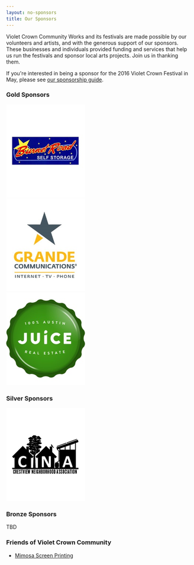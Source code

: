 ```yaml
---
layout: no-sponsors
title: Our Sponsors
---
```


Violet Crown Community Works and its festivals are made possible by our
volunteers and artists, and with the generous support of our sponsors. These
businesses and individuals provided funding and services that help us run the
festivals and sponsor local arts projects.  Join us in thanking them.

If you&apos;re interested in being a sponsor for the 2016 Violet Crown Festival
in May, please see <a href="/docs/2016_VCF_Sponsor.pdf">our sponsorship guide</a>.

### Gold Sponsors

<div class="container">
<div class="row">
<!--<div class="col-md-3">
    <a href="http://wheatsville.coop/" target="_blank"><img class="img-rounded" src="sponsors/carousel-vccw-wheatsville.png" alt="Wheatsville Co-op" title=""></a>
</div>-->
<div class="col-md-3">
    <a href="http://www.burnetroadstorage.com/" target="_blank"><img class="img-rounded" src="sponsors/carousel-BRStorage-bg.jpg" alt="Burnet Road Storage" title=""></a>
</div>
<div class="col-md-3">
    <a href="http://www.grandecom.com/" target="_blank"><img class="img-rounded" src="sponsors/carousel-GrandeServices_ColorPMS_Vertical.jpg" alt="Grande Communications" title=""></a>
</div>
<div class="col-md-3">
    <a href="http://juicehomes.com/idx/?idx-q-ListingAgentID%3C0%3E=491811" target="_blank"><img class="img-rounded" src="sponsors/carousel-vccw-gold-juice.jpg" alt="Juice Homes - John Dunham" title=""></a>
</div>
</div>
</div>

### Silver Sponsors

<div class="container">
<div class="row">
<div class="col-md-3">
    <a href="http://crestviewna.com/" target="_blank"><img class="img-rounded" src="sponsors/carousel-vccw-cna.png" alt="Crestview Neighborhood Association" title=""></a>
</div>
</div>
</div>


### Bronze Sponsors

TBD

### Friends of Violet Crown Community

* [Mimosa Screen Printing](http://www.mimosascreenprinting.com/)
